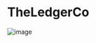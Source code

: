 # TheLedgerCo

![image](https://user-images.githubusercontent.com/12675563/199257406-f15ceb99-e421-4217-9526-f40e2f96ca59.png)
